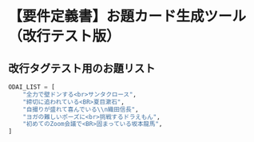 # 【要件定義書】お題カード生成ツール（改行テスト版）

## 改行タグテスト用のお題リスト

```python
ODAI_LIST = [
    "全力で壁ドンする<br>サンタクロース",
    "締切に追われている<BR>夏目漱石",
    "自撮りが盛れて喜んでいる\\n織田信長",
    "ヨガの難しいポーズに<br>挑戦するドラえもん",
    "初めてのZoom会議で<BR>固まっている坂本龍馬",
]
```